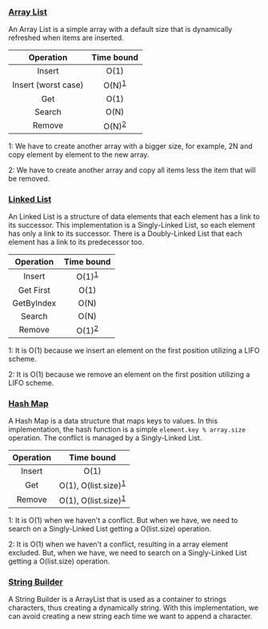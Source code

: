 ### [Array List](https://github.com/rafaelsfrr/Algorithms-Java/blob/master/src/local/algorithms/ArrayList.java)

An Array List is a simple array with a default size that is dynamically refreshed when items are inserted.

|      Operation       |            Time bound             |
| :------------------: | :-------------------------------: |
|        Insert        |               O(1)                |
| Insert  (worst case) | O(N)<sup>[1](#insert_al_ft)</sup> |
|         Get          |               O(1)                |
|        Search        |               O(N)                |
|        Remove        | O(N)<sup>[2](#remove_al_ft)</sup> |

<a name="insert_al_ft">1</a>: We have to create another array with a bigger size, for example, 2N and copy element by element to the new array.

<a name="remove_al_ft">2</a>: We have to create another array and copy all items less the item that will be removed.

### [Linked List](https://github.com/rafaelsfrr/Algorithms-Java/blob/master/src/local/algorithms/LinkedList.java)

An Linked List is a structure of data elements that each element has a link to its successor. This implementation is a Singly-Linked List, so each element has only a link to its successor. There is a Doubly-Linked List that each element has a link to its predecessor too.

| Operation  |            Time bound             |
| :--------: | :-------------------------------: |
|   Insert   | O(1)<sup>[1](#insert_ll_ft)</sup> |
| Get First  |               O(1)                |
| GetByIndex |               O(N)                |
|   Search   |               O(N)                |
|   Remove   | O(1)<sup>[2](#remove_ll_ft)</sup> |

<a name="insert_ll_ft">1</a>: It is O(1) because we insert an element on the first position utilizing a LIFO scheme.

<a name="remove_ll_ft">2</a>:  It is O(1) because we remove an element on the first position utilizing a LIFO scheme.

### [Hash Map](https://github.com/rafaelsfrr/Algorithms-Java/blob/master/src/local/algorithms/HashMap.java)

A Hash Map is a data structure that maps keys to values. In this implementation, the hash function is a simple `element.key % array.size` operation. The conflict is managed by a Singly-Linked List.

| Operation |                Time bound                |
| :-------: | :--------------------------------------: |
|  Insert   |                   O(1)                   |
|    Get    | O(1), O(list.size)<sup>[1](#get_hm_ft)</sup> |
|  Remove   | O(1), O(list.size)<sup>[1](#remove_hm_ft)</sup> |

<a name="get_hm_ft">1</a>: It is O(1) when we haven't a conflict. But when we have, we need to search on a Singly-Linked List getting a O(list.size) operation.

<a name="remove_hm_ft">2</a>:  It is O(1) when we haven't a conflict, resulting in a array element excluded. But, when we have, we need to search on a Singly-Linked List getting a O(list.size) operation. 

### [String Builder](https://github.com/rafaelsfrr/Algorithms-Java/blob/master/src/local/algorithms/StringBuilder.java)

A String Builder is a ArrayList that is used as a container to strings characters, thus creating a dynamically string. With this implementation, we can avoid creating a new string each time we want to append a character.
